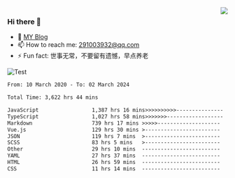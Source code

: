 <img align='right' src='https://github-readme-stats.vercel.app/api?username=niaogege&show_icons=true&theme=radical'/>

### Hi there 👋

- 🌱 [MY Blog](https://bythewayer.com/)
- 📫 How to reach me: 291003932@qq.com
- ⚡ Fun fact:  世事无常，不要留有遗憾，早点养老

![Test](https://github-readme-stats.vercel.app/api/top-langs/?username=niaogege&layout=compact)

<!--START_SECTION:waka-->

```txt
From: 10 March 2020 - To: 02 March 2024

Total Time: 3,622 hrs 44 mins

JavaScript                 1,387 hrs 16 mins>>>>>>>>>>---------------   38.29 %
TypeScript                 1,027 hrs 58 mins>>>>>>>------------------   28.38 %
Markdown                   739 hrs 17 mins >>>>>--------------------   20.41 %
Vue.js                     129 hrs 30 mins >------------------------   03.58 %
JSON                       119 hrs 7 mins  >------------------------   03.29 %
SCSS                       83 hrs 5 mins   >------------------------   02.29 %
Other                      29 hrs 10 mins  -------------------------   00.81 %
YAML                       27 hrs 37 mins  -------------------------   00.76 %
HTML                       26 hrs 59 mins  -------------------------   00.74 %
CSS                        11 hrs 14 mins  -------------------------   00.31 %
```

<!--END_SECTION:waka-->
